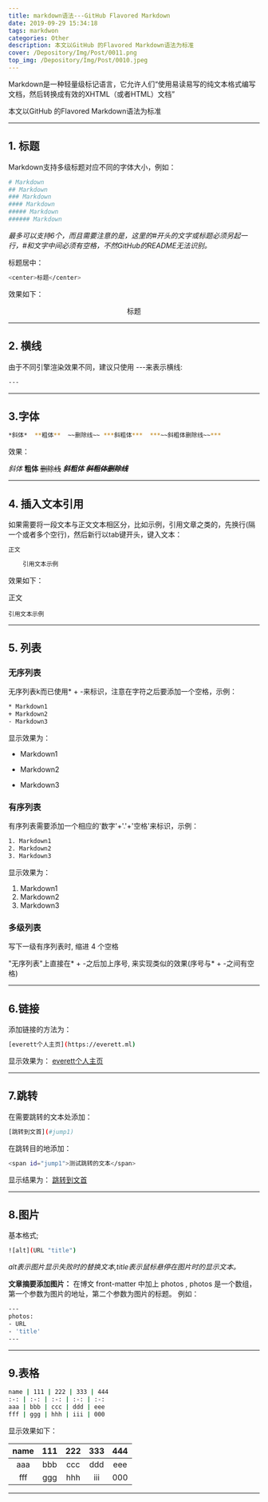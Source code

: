 ```yaml
---
title: markdown语法---GitHub Flavored Markdown
date: 2019-09-29 15:34:18
tags: markdwon
categories: Other
description: 本文以GitHub 的Flavored Markdown语法为标准
cover: /Depository/Img/Post/0011.png
top_img: /Depository/Img/Post/0010.jpeg
---
```


Markdown是一种轻量级标记语言，它允许人们“使用易读易写的纯文本格式编写文档，然后转换成有效的XHTML（或者HTML）文档”

<span id="jump1">本文以GitHub 的Flavored Markdown语法为标准</span>

---
## 1. 标题
Markdown支持多级标题对应不同的字体大小，例如：
```bash
# Markdown
## Markdown
### Markdown
#### Markdown
##### Markdown
###### Markdown
```
_最多可以支持6个，而且需要注意的是，这里的#开头的文字或标题必须另起一行，#和文字中间必须有空格，不然GitHub的README无法识别。_

标题居中：
```bash
<center>标题</center>
```
效果如下：
<center>标题</center>

---
## 2. 横线
由于不同引擎渲染效果不同，建议只使用 ---来表示横线:
```bash
---
```
---
## 3.字体
```bash
*斜体*  **粗体**  ~~删除线~~ ***斜粗体***  ***~~斜粗体删除线~~*** 
```
效果：

*斜体* **粗体** ~~删除线~~ ***斜粗体*** ***~~斜粗体删除线~~***

---
## 4. 插入文本引用
如果需要将一段文本与正文文本相区分，比如示例，引用文章之类的，先换行(隔一个或者多个空行)，然后新行以tab键开头，键入文本：
```bash
正文

    引用文本示例

```
效果如下：

正文

    引用文本示例
---
## 5. 列表
### 无序列表
无序列表k而已使用* + -来标识，注意在字符之后要添加一个空格，示例：
```bash
* Markdown1
+ Markdown2
- Markdown3
```
显示效果为：
* Markdown1
+ Markdown2
- Markdown3

### 有序列表
有序列表需要添加一个相应的'数字'+'.'+'空格'来标识，示例：
```bash
1. Markdown1   
2. Markdown2  
3. Markdown3  
```
显示效果为：
1. Markdown1   
2. Markdown2  
3. Markdown3

### 多级列表
  写下一级有序列表时, 缩进 4 个空格
  
  "无序列表"上直接在* + -之后加上序号, 来实现类似的效果(序号与* + -之间有空格)

---
## 6.链接
添加链接的方法为：
```bash
[everett个人主页](https://everett.ml)
```
显示效果为：
[everett个人主页](https://everett.ml)

---
## 7.跳转
在需要跳转的文本处添加：
```bash
[跳转到文首](#jump1)
```
在跳转目的地添加：
```bash
<span id="jump1">测试跳转的文本</span>
```
显示结果为：
[跳转到文首](#jump1)

---
## 8.图片
基本格式;
```bash
![alt](URL "title")
```
*alt表示图片显示失败时的替换文本,title表示鼠标悬停在图片时的显示文本。*

**文章摘要添加图片：**
在博文 front-matter 中加上 photos , photos 是一个数组，第一个参数为图片的地址，第二个参数为图片的标题。
例如：
```bash
---
photos:
- URL
- 'title'
---
```

---
## 9.表格
```bash
name | 111 | 222 | 333 | 444
:-: | :-: | :-: | :-: | :-:
aaa | bbb | ccc | ddd | eee 
fff | ggg | hhh | iii | 000
```
显示效果如下：

name | 111 | 222 | 333 | 444
:-: | :-: | :-: | :-: | :-:
aaa | bbb | ccc | ddd | eee
fff | ggg | hhh | iii | 000

---
